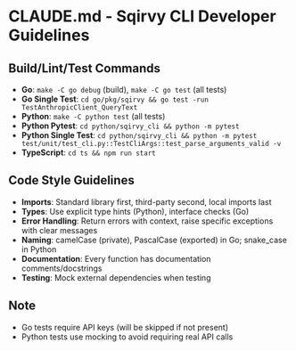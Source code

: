 # CLAUDE.md - Sqirvy CLI Developer Guidelines

## Build/Lint/Test Commands
- **Go**: `make -C go debug` (build), `make -C go test` (all tests)
- **Go Single Test**: `cd go/pkg/sqirvy && go test -run TestAnthropicClient_QueryText`
- **Python**: `make -C python test` (all tests)
- **Python Pytest**: `cd python/sqirvy_cli && python -m pytest`
- **Python Single Test**: `cd python/sqirvy_cli && python -m pytest test/unit/test_cli.py::TestCliArgs::test_parse_arguments_valid -v`
- **TypeScript**: `cd ts && npm run start`

## Code Style Guidelines
- **Imports**: Standard library first, third-party second, local imports last
- **Types**: Use explicit type hints (Python), interface checks (Go)
- **Error Handling**: Return errors with context, raise specific exceptions with clear messages
- **Naming**: camelCase (private), PascalCase (exported) in Go; snake_case in Python
- **Documentation**: Every function has documentation comments/docstrings
- **Testing**: Mock external dependencies when testing

## Note
- Go tests require API keys (will be skipped if not present)
- Python tests use mocking to avoid requiring real API calls